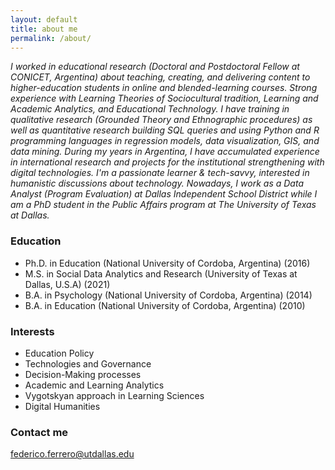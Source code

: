 ```yaml
---
layout: default
title: about me
permalink: /about/
---
```


*I worked in educational research (Doctoral and Postdoctoral Fellow at CONICET, Argentina) about teaching, creating, and delivering content to higher-education students in online and blended-learning courses. Strong experience with Learning Theories of Sociocultural tradition, Learning and Academic Analytics, and Educational Technology. I have training in qualitative research (Grounded Theory and Ethnographic procedures) as well as quantitative research building SQL queries and using Python and R programming languages in regression models, data visualization, GIS, and data mining.  During my years in Argentina, I have accumulated experience in international research and projects for the institutional strengthening with digital technologies. I'm a passionate learner & tech-savvy, interested in humanistic discussions about technology. Nowadays, I work as a Data Analyst (Program Evaluation) at Dallas Independent School District while I am a PhD student in the Public Affairs program at The University of Texas at Dallas.*

### Education
+ Ph.D. in Education (National University of Cordoba, Argentina) (2016)
+ M.S. in Social Data Analytics and Research (University of Texas at Dallas, U.S.A) (2021)
+ B.A. in Psychology (National University of Cordoba, Argentina) (2014)
+ B.A. in Education (National University of Cordoba, Argentina) (2010)

### Interests
+ Education Policy
+ Technologies and Governance
+ Decision-Making processes
+ Academic and Learning Analytics
+ Vygotskyan approach in Learning Sciences
+ Digital Humanities

### Contact me
[federico.ferrero@utdallas.edu](mailto:federico.ferrero@utdallas.edu)
